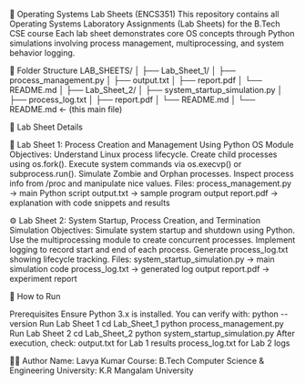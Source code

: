 🧠 Operating Systems Lab Sheets (ENCS351)
This repository contains all Operating Systems Laboratory Assignments (Lab Sheets) for the B.Tech CSE course 
Each lab sheet demonstrates core OS concepts through Python simulations involving process management, multiprocessing, and system behavior logging.

📁 Folder Structure
LAB_SHEETS/
│
├── Lab_Sheet_1/
│   ├── process_management.py
│   ├── output.txt
│   ├── report.pdf
│   └── README.md
│
├── Lab_Sheet_2/
│   ├── system_startup_simulation.py
│   ├── process_log.txt
│   ├── report.pdf
│   └── README.md
│
└── README.md  ← (this main file)

🧩 Lab Sheet Details

🧪 Lab Sheet 1: Process Creation and Management Using Python OS Module
Objectives:
Understand Linux process lifecycle.
Create child processes using os.fork().
Execute system commands via os.execvp() or subprocess.run().
Simulate Zombie and Orphan processes.
Inspect process info from /proc and manipulate nice values.
Files:
process_management.py → main Python script
output.txt → sample program output
report.pdf → explanation with code snippets and results

⚙️ Lab Sheet 2: System Startup, Process Creation, and Termination Simulation
Objectives:
Simulate system startup and shutdown using Python.
Use the multiprocessing module to create concurrent processes.
Implement logging to record start and end of each process.
Generate process_log.txt showing lifecycle tracking.
Files:
system_startup_simulation.py → main simulation code
process_log.txt → generated log output
report.pdf → experiment report

🚀 How to Run

Prerequisites
Ensure Python 3.x is installed.
You can verify with:
python --version
Run Lab Sheet 1
cd Lab_Sheet_1
python process_management.py
Run Lab Sheet 2
cd Lab_Sheet_2
python system_startup_simulation.py
After execution, check:
output.txt for Lab 1 results
process_log.txt for Lab 2 logs

🧑‍💻 Author
Name: Lavya Kumar
Course: B.Tech Computer Science & Engineering
University: K.R Mangalam University 
